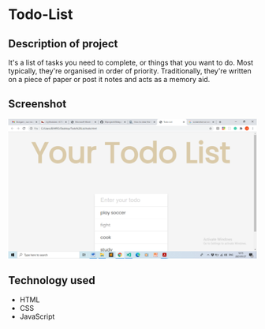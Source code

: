 # Todo-List

## Description of project
It's a list of tasks you need to complete, or things that you want to do. Most typically, they're organised in order of priority. Traditionally, they're written on a piece of paper or post it notes and acts as a memory aid.

## Screenshot
![](https://github.com/BonganiMaila/Todo-List/blob/main/Screenshot%20(67).png)



## Technology used
- HTML
- CSS
- JavaScript
